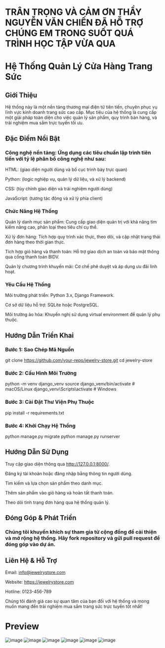 # TRÂN TRỌNG VÀ CẢM ƠN THẦY NGUYỄN VĂN CHIẾN ĐÃ HỖ TRỢ CHÚNG EM TRONG SUỐT QUÁ TRÌNH HỌC TẬP VỪA QUA
# Hệ Thống Quản Lý Cửa Hàng Trang Sức

## Giới Thiệu

Hệ thống này là một nền tảng thương mại điện tử tiên tiến, chuyên phục vụ lĩnh vực kinh doanh trang sức cao cấp. Mục tiêu của hệ thống là cung cấp một giải pháp toàn diện cho việc quản lý sản phẩm, quy trình bán hàng, và trải nghiệm mua sắm trực tuyến tối ưu.

## Đặc Điểm Nổi Bật

### Công nghệ nền tảng: Ứng dụng các tiêu chuẩn lập trình tiên tiến với tỷ lệ phân bổ công nghệ như sau:

HTML:  (giao diện người dùng và bố cục trình bày trực quan)

Python:  (logic nghiệp vụ, quản lý dữ liệu, và xử lý backend)

CSS:  (tùy chỉnh giao diện và trải nghiệm người dùng)

JavaScript:  (tương tác động và xử lý phía client)

### Chức Năng Hệ Thống

Quản lý danh mục sản phẩm: Cung cấp giao diện quản trị với khả năng tìm kiếm nâng cao, phân loại theo tiêu chí cụ thể.

Xử lý đơn hàng: Tích hợp quy trình xác thực, theo dõi, và cập nhật trạng thái đơn hàng theo thời gian thực.

Tích hợp giỏ hàng và thanh toán: Hỗ trợ giao dịch an toàn và bảo mật thông qua cổng thanh toán BIDV.

Quản lý chương trình khuyến mãi: Cơ chế phê duyệt và áp dụng ưu đãi linh hoạt.

### Yêu Cầu Hệ Thống

Môi trường phát triển: Python 3.x, Django Framework.

Cơ sở dữ liệu hỗ trợ: SQLite hoặc PostgreSQL.

Môi trường ảo hóa: Khuyến nghị sử dụng virtual environment để quản lý phụ thuộc.

## Hướng Dẫn Triển Khai

### Bước 1: Sao Chép Mã Nguồn

git clone https://github.com/your-repo/jewelry-store.git
cd jewelry-store

### Bước 2: Cấu Hình Môi Trường

python -m venv django_venv
source django_venv/bin/activate  # macOS/Linux
django_venv\Scripts\activate  # Windows

### Bước 3: Cài Đặt Thư Viện Phụ Thuộc

pip install -r requirements.txt

### Bước 4: Khởi Chạy Hệ Thống

python manage.py migrate
python manage.py runserver

## Hướng Dẫn Sử Dụng

Truy cập giao diện thông qua http://127.0.0.1:8000/.

Đăng ký tài khoản hoặc đăng nhập bằng thông tin người dùng.

Tìm kiếm và lựa chọn sản phẩm theo danh mục.

Thêm sản phẩm vào giỏ hàng và hoàn tất thanh toán.

Theo dõi tình trạng đơn hàng qua hệ thống quản lý.

## Đóng Góp & Phát Triển

### Chúng tôi khuyến khích sự tham gia từ cộng đồng để cải thiện và mở rộng hệ thống. Hãy fork repository và gửi pull request để đóng góp vào dự án.

## Liên Hệ & Hỗ Trợ

Email: info@jewelrystore.com

Website: https://jewelrystore.com

Hotline: 0123-456-789

Chúng tôi đánh giá cao sự quan tâm của bạn đối với hệ thống và mong muốn mang đến trải nghiệm mua sắm trang sức trực tuyến tốt nhất!
# Preview
![image](https://github.com/user-attachments/assets/2cbc134e-0237-4ae9-ae8d-77865f05aed7)
![image](https://github.com/user-attachments/assets/a0714341-0bdd-414c-bdfb-363428f34950)
![image](https://github.com/user-attachments/assets/d88d8489-81a9-4c2e-ba92-d223018b8bd9)
![image](https://github.com/user-attachments/assets/47ccc05e-f6b5-4e2d-969c-b03850f0230f)
![image](https://github.com/user-attachments/assets/ac913054-0eb2-4246-a24f-9bc9d33b41a6)
![image](https://github.com/user-attachments/assets/b0e425cf-1d67-46db-8175-c28a8c005908)






